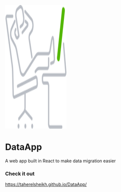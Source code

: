 

<img src="https://github.com/taherelsheikh/DataApp/blob/gh-pages/src/taking_a_break.svg" width="200" height="400" />

# DataApp 

A web app built in React to make data migration easier

### Check it out 
https://taherelsheikh.github.io/DataApp/

